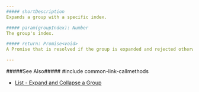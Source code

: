 ```yaml
---
##### shortDescription
Expands a group with a specific index.

##### param(groupIndex): Number
The group's index.

##### return: Promise<void>
A Promise that is resolved if the group is expanded and rejected otherwise. It is a [native Promise](https://developer.mozilla.org/en-US/docs/Web/JavaScript/Reference/Global_Objects/Promise) or a [jQuery.Promise](https://api.jquery.com/Types/#Promise) when you use jQuery.

---
```

#####See Also#####
#include common-link-callmethods
- [List - Expand and Collapse a Group](/concepts/05%20Widgets/List/14%20Grouping/10%20Expand%20and%20Collapse%20a%20Group.md '/Documentation/Guide/Widgets/List/Grouping/Expand_and_Collapse_a_Group/')